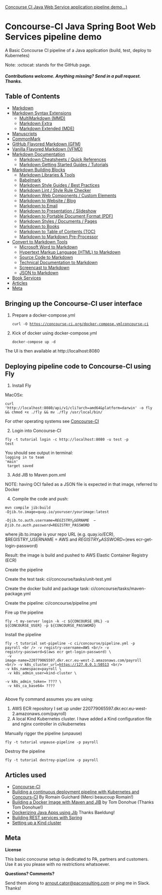 [Concourse CI Java Web Service application pipeline demo...)](https://github.com/arnoutc/payroll)

# Concourse-CI Java Spring Boot Web Services pipeline demo

A Basic Concourse CI pipeline of a Java application  (build, test, deploy to Kubernetes)

Note: :octocat: stands for the GitHub page.

#### _Contributions welcome. Anything missing? Send in a pull request. Thanks._

## Table of Contents

<!-- !toc (minlevel=2 omit="Table of Contents") -->

* [Markdown](#markdown)
* [Markdown Syntax Extensions](#markdown-syntax-extensions)
    * [MultiMarkdown (MMD)](#multimarkdown-mmd)
    * [Markdown Extra](#markdown-extra)
    * [Markdown Extended (MDE)](#markdown-extended-mde)
* [Manuscripts](#manuscripts)
* [CommonMark](#commonmark)
* [GitHub Flavored Markdown (GFM)](#github-flavored-markdown-gfm)
* [Vanilla Flavored Markdown (VFMD)](#vanilla-flavored-markdown-vfmd)
* [Markdown Documentation](#markdown-documentation)
    * [Markdown Cheatsheets / Quick References](#markdown-cheatsheets--quick-references)
    * [Markdown Getting Started Guides / Tutorials](#markdown-getting-started-guides--tutorials)
* [Markdown Building Blocks](#markdown-building-blocks)
    * [Markdown Libraries & Tools](#markdown-libraries--tools)
    * [Babelmark](#babelmark)
    * [Markdown Style Guides / Best Practices](#markdown-style-guides--best-practices)
    * [Markdown Lint / Style Rule Checker](#markdown-lint--style-rule-checker)
    * [Markdown Web Components / Custom Elements](#markdown-web-components--custom-elements)
    * [Markdown to Website / Blog](#markdown-to-website--blog)
    * [Markdown to Email](#markdown-to-email)
    * [Markdown to Presentation / Slideshow](#markdown-to-presentation--slideshow)
    * [Markdown to Portable Document Format (PDF)](#markdown-to-portable-document-format-pdf)
    * [Markdown Styles / Documents / Pages](#markdown-styles--documents--pages)
    * [Markdown to Books](#markdown-to-books)
    * [Markdown to Table of Contents (TOC)](#markdown-to-table-of-contents-toc)
    * [Markdown to Markdown Pre-Processor](#markdown-to-markdown-pre-processor)
* [Convert to Markdown Tools](#convert-to-markdown-tools)
    * [Microsoft Word to Markdown](#microsoft-word-to-markdown)
    * [Hypertext Markup Language (HTML) to Markdown](#hypertext-markup-language-html-to-markdown)
    * [Source Code to Markdown](#source-code-to-markdown)
    * [Technical Documentation to Markdown](#technical-documentation-to-markdown)
    * [Screencast to Markdown](#screencast-to-markdown)
    * [JSON to Markdown](#json-to-markdown)
* [Book Services](#book-services)
* [Articles](#articles)
* [Meta](#meta)

<!-- toc! -->

## Bringing up the Concourse-CI user interface

1. Prepare a docker-compose.yml 

   <code>curl -O https://concourse-ci.org/docker-compose.ymlconcourse-ci</code>

2. Kick of docker using docker-compose.yml

   <code>docker-compose up -d</code>

The UI is then available at http://localhost:8080

## Deploying pipeline code to Concourse-CI using Fly

1. Install Fly 

MacOSx:

<code>curl 'http://localhost:8080/api/v1/cli?arch=amd64&platform=darwin' -o fly 
&& chmod +x ./fly && mv ./fly /usr/local/bin/</code>

For other operating systems see [Concourse-CI ](http://concourse-ci.org)

2. Login into Concourse-CI 

<code>fly -t tutorial login -c http://localhost:8080 -u test -p test</code>

You should see output in terminal:
<code><br/>logging in to team 'main' <br/>
target saved</code>

3. Add JIB to Maven pom.xml

NOTE: having <format>OCI</format> failed as a JSON file is expected in that image, referred to <format>Docker</format>

4. Compile the code and push:

<code>mvn compile jib:build -Djib.to.image=quay.io/youruser/yourimage:latest \
-Djib.to.auth.username=$REGISTRY_USERNAME \
-Djib.to.auth.password=$REGISTRY_PASSWORD</code>

where jib.to.image is your repo URL (e.g. quay.io/ECR), $REGISTRY_USERNAME = AWS and $REGISTRY_PASSWORD=$(ews ecr-get-login-password)

Result: the image is build and pushed to AWS Elastic Container Registry (ECR)

Create the pipeline

Create the test task: ci/concourse/tasks/unit-test.yml

Create the docker build and package task: ci/concourse/tasks/maven-package.yml

Create the pipeline: ci/concourse/pipeline.yml

Fire up the pipeline

<code>fly -t my-server login -k -c ${CONCOURSE_URL} -u ${CONCOURSE_USER} -p ${CONCOURSE_PASSWORD}</code>

Install the pipeline

<code>fly -t tutorial set-pipeline -c ci/concourse/pipeline.yml -p payroll \<br />
-v registry-username=AWS \<br/>
-v registry-password=$(aws ecr get-login-password) \ <br/>
-v image-name=220779065597.dkr.ecr.eu-west-2.amazonaws.com/payroll \<br/>
-v k8s_cluster_url=https://127.0.0.1:50513 \<br/>
-v k8s_namespace=payroll \ <br/>
-v k8s_admin_user=kind-cluster \ <br/>
-v k8s_admin_token= ???? \ <br/>
-v k8s_ca_base64= ???? <br/>
</code>

Above fly command assumes you are using:

1. AWS ECR repository I set up under 220779065597.dkr.ecr.eu-west-2.amazonaws.com/payroll)
2. A local Kind Kubernetes cluster. I have added a Kind configuration file and nginx controller in ci/kubernetes

Manually rigger the pipeline (unpause)

<code>fly -t tutorial unpause-pipeline -p payroll</code>

Destroy the pipeline

<code>fly -t tutorial destroy-pipeline -p payroll</code>

## Articles used

- [Concourse-CI ](http://concourse-ci.org)
- [Building a continuous deployment pipeline with Kubernetes and Concours-CI](https://blog.alterway.fr/en/building-a-continious-deployment-pipeline-with-kubernetes-and-concourse-ci.html) By Romain Guichard (Merci beaucoup Romain!)
- [Building a Docker Image with Maven and JIB](https://www.tutorialworks.com/concourse-java-pipeline/#building-a-docker-image-with-maven-and-jib) by Tom Donohue (Thanks Tom Donohue!)
- [Dockerizing Java Apps using Jib](https://www.baeldung.com/jib-dockerizing) Thanks Baeldung!
- [Building REST services with Spring](https://spring.io/guides/tutorials/rest/)
- [Setting up a Kind cluster](https://kind.sigs.k8s.io/docs/user/quick-start/)

## Meta

**License**

This basic concourse setup is dedicated to PA, partners and customers. Use it as you please with no restrictions whatsoever.

**Questions? Comments?**

Send them along to arnout.cator@paconsulting.com or ping me in Slack. Thanks!
